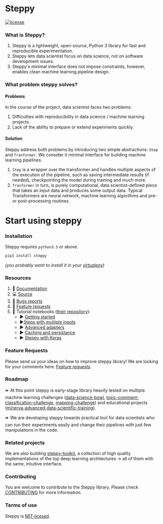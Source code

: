 # Steppy
[![license](https://img.shields.io/github/license/mashape/apistatus.svg?maxAge=2592000)](https://github.com/minerva-ml/steppy/blob/master/LICENSE)

### What is Steppy?
1. Steppy is a lightweight, open-source, Python 3 library for fast and reproducible experimentation.
1. Steppy lets data scientist focus on data science, not on software development issues.
1. Steppy's minimal interface does not impose constraints, however, enables clean machine learning pipeline design.

### What problem steppy solves?
#### Problems
In the course of the project, data scientist faces two problems:
1. Difficulties with reproducibility in data science / machine learning projects.
1. Lack of the ability to prepare or extend experiments quickly.

#### Solution
Steppy address both problems by introducing two simple abstractions: `Step` and `Tranformer`. We consider it minimal interface for building machine learning pipelines.
1. `Step` is a wrapper over the transformer and handles multiple aspects of the execution of the pipeline, such as saving intermediate results (if needed), checkpointing the model during training and much more.
1. `Tranformer` in turn, is purely computational, data scientist-defined piece that takes an input data and produces some output data. Typical Transformers are neural network, machine learning algorithms and pre- or post-processing routines.

# Start using steppy
### Installation
Steppy requires `python3.5` or above.
```bash
pip3 install steppy
```
_(you probably want to install it in your [virtualenv](https://virtualenv.pypa.io/en/stable))_

### Resources
1. :ledger: [Documentation](https://steppy.readthedocs.io/en/latest)
1. :computer: [Source](https://github.com/minerva-ml/steppy)
1. :name_badge: [Bugs reports](https://github.com/minerva-ml/steppy/issues)
1. :rocket: [Feature requests](https://github.com/minerva-ml/steppy/issues)
1. :star2: Tutorial notebooks ([their repository](https://github.com/minerva-ml/steppy-examples)):
    - :arrow_forward: [Getting started](https://github.com/minerva-ml/steppy-examples/blob/master/tutorials/1-getting-started.ipynb)
    -  :arrow_forward:[Steps with multiple inputs](https://github.com/minerva-ml/steppy-examples/blob/master/tutorials/2-multi-step.ipynb)
    - :arrow_forward: [Advanced adapters](https://github.com/minerva-ml/steppy-examples/blob/master/tutorials/3-adapter_advanced.ipynb)
    - :arrow_forward: [Caching and persistance](https://github.com/minerva-ml/steppy-examples/blob/master/tutorials/4-caching-persistence.ipynb)
    - :arrow_forward: [Steppy with Keras](https://github.com/minerva-ml/steppy-examples/blob/master/tutorials/5-steps-with-keras.ipynb)

### Feature Requests
Please send us your ideas on how to improve steppy library! We are looking for your comments here: [Feature requests](https://github.com/minerva-ml/steppy/issues).

### Roadmap
:fast_forward: At this point steppy is early-stage library heavily tested on multiple machine learning challenges ([data-science-bowl](https://github.com/minerva-ml/open-solution-data-science-bowl-2018 "Kaggle's data science bowl 2018"), [toxic-comment-classification-challenge](https://github.com/minerva-ml/open-solution-toxic-comments "Kaggle's Toxic Comment Classification Challenge"), [mapping-challenge](https://github.com/minerva-ml/open-solution-mapping-challenge "CrowdAI's Mapping Challenge")) and educational projects ([minerva-advanced-data-scientific-training](https://github.com/minerva-ml/minerva-training-materials "minerva.ml -> advanced data scientific training")).

:fast_forward: We are developing steppy towards practical tool for data scientists who can run their experiments easily and change their pipelines with just few manipulations in the code.

### Related projects
We are also building [steppy-toolkit](https://github.com/minerva-ml/steppy-toolkit "steppy toolkit"), a collection of high quality implementations of the top deep learning architectures -> all of them with the same, intuitive interface.

### Contributing
You are welcome to contribute to the Steppy library. Please check [CONTRIBUTING](https://github.com/minerva-ml/steppy/blob/master/CONTRIBUTING.md) for more information.

### Terms of use
Steppy is [MIT-licesed](https://github.com/minerva-ml/steppy/blob/master/LICENSE).

